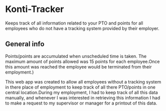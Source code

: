 # Konti-Tracker
Keeps track of all information related to your PTO and points for all employees who do not have a tracking system provided by their employer.

## General info
Points(points are accumulated when unscheduled time is taken. The maximum amount of points allowed was 15 points for each employee.Once this amount was reached
the employee would be terminated from their employment.)

This web app was created to allow all employees without a tracking system in there place of employment to keep track of all there PTO/points in one central location.During my employment, I had to keep track of all this data manually, and whenever I was interested in retrieving this information I had to make a request 
to my supervisor or manager for a printout of this data.
